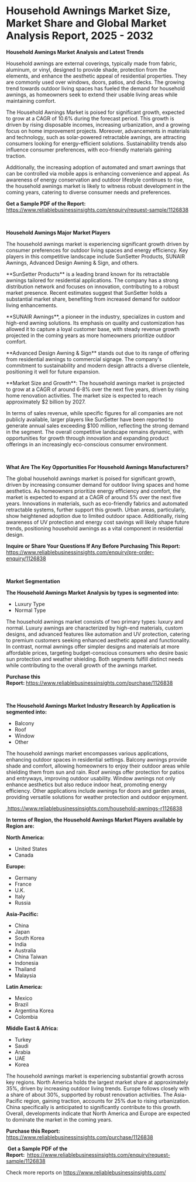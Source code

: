 <p><h1>Household Awnings Market Size, Market Share and Global Market Analysis Report, 2025 - 2032</h1></p><p><strong>Household Awnings Market Analysis and Latest Trends</strong></p>
<p><p>Household awnings are external coverings, typically made from fabric, aluminum, or vinyl, designed to provide shade, protection from the elements, and enhance the aesthetic appeal of residential properties. They are commonly used over windows, doors, patios, and decks. The growing trend towards outdoor living spaces has fueled the demand for household awnings, as homeowners seek to extend their usable living areas while maintaining comfort.</p><p>The Household Awnings Market is poised for significant growth, expected to grow at a CAGR of 10.6% during the forecast period. This growth is driven by rising disposable incomes, increasing urbanization, and a growing focus on home improvement projects. Moreover, advancements in materials and technology, such as solar-powered retractable awnings, are attracting consumers looking for energy-efficient solutions. Sustainability trends also influence consumer preferences, with eco-friendly materials gaining traction.</p><p>Additionally, the increasing adoption of automated and smart awnings that can be controlled via mobile apps is enhancing convenience and appeal. As awareness of energy conservation and outdoor lifestyle continues to rise, the household awnings market is likely to witness robust development in the coming years, catering to diverse consumer needs and preferences.</p></p>
<p><strong>Get a Sample PDF of the Report:&nbsp;</strong> <a href="https://www.reliablebusinessinsights.com/enquiry/request-sample/1126838?utm_campaign=2252&utm_medium=2&utm_source=Github&utm_content=ia&utm_term=06022025&utm_id=household-awnings">https://www.reliablebusinessinsights.com/enquiry/request-sample/1126838</a></p>
<p>&nbsp;</p>
<p><strong>Household Awnings Major Market Players</strong></p>
<p><p>The household awnings market is experiencing significant growth driven by consumer preferences for outdoor living spaces and energy efficiency. Key players in this competitive landscape include SunSetter Products, SUNAIR Awnings, Advanced Design Awning & Sign, and others.</p><p>**SunSetter Products** is a leading brand known for its retractable awnings tailored for residential applications. The company has a strong distribution network and focuses on innovation, contributing to a robust market presence. Recent estimates suggest that SunSetter holds a substantial market share, benefiting from increased demand for outdoor living enhancements.</p><p>**SUNAIR Awnings**, a pioneer in the industry, specializes in custom and high-end awning solutions. Its emphasis on quality and customization has allowed it to capture a loyal customer base, with steady revenue growth projected in the coming years as more homeowners prioritize outdoor comfort.</p><p>**Advanced Design Awning & Sign** stands out due to its range of offering from residential awnings to commercial signage. The company's commitment to sustainability and modern design attracts a diverse clientele, positioning it well for future expansion.</p><p>**Market Size and Growth**: The household awnings market is projected to grow at a CAGR of around 6-8% over the next five years, driven by rising home renovation activities. The market size is expected to reach approximately $2 billion by 2027.</p><p>In terms of sales revenue, while specific figures for all companies are not publicly available, larger players like SunSetter have been reported to generate annual sales exceeding $100 million, reflecting the strong demand in the segment. The overall competitive landscape remains dynamic, with opportunities for growth through innovation and expanding product offerings in an increasingly eco-conscious consumer environment.</p></p>
<p>&nbsp;</p>
<p><strong>What Are The Key Opportunities For Household Awnings Manufacturers?</strong></p>
<p><p>The global household awnings market is poised for significant growth, driven by increasing consumer demand for outdoor living spaces and home aesthetics. As homeowners prioritize energy efficiency and comfort, the market is expected to expand at a CAGR of around 5% over the next five years. Innovations in materials, such as eco-friendly fabrics and automated retractable systems, further support this growth. Urban areas, particularly, show heightened adoption due to limited outdoor space. Additionally, rising awareness of UV protection and energy cost savings will likely shape future trends, positioning household awnings as a vital component in residential design.</p></p>
<p><strong>Inquire or Share Your Questions If Any Before Purchasing This Report:</strong> <a href="https://www.reliablebusinessinsights.com/enquiry/pre-order-enquiry/1126838?utm_campaign=2252&utm_medium=2&utm_source=Github&utm_content=ia&utm_term=06022025&utm_id=household-awnings">https://www.reliablebusinessinsights.com/enquiry/pre-order-enquiry/1126838</a></p>
<p>&nbsp;</p>
<p><strong>Market Segmentation</strong></p>
<p><strong>The Household Awnings Market Analysis by types is segmented into:</strong></p>
<p><ul><li>Luxury Type</li><li>Normal Type</li></ul></p>
<p><p>The household awnings market consists of two primary types: luxury and normal. Luxury awnings are characterized by high-end materials, custom designs, and advanced features like automation and UV protection, catering to premium customers seeking enhanced aesthetic appeal and functionality. In contrast, normal awnings offer simpler designs and materials at more affordable prices, targeting budget-conscious consumers who desire basic sun protection and weather shielding. Both segments fulfill distinct needs while contributing to the overall growth of the awnings market.</p></p>
<p><strong>Purchase this Report:&nbsp;</strong><a href="https://www.reliablebusinessinsights.com/purchase/1126838?utm_campaign=2252&utm_medium=2&utm_source=Github&utm_content=ia&utm_term=06022025&utm_id=household-awnings">https://www.reliablebusinessinsights.com/purchase/1126838</a></p>
<p>&nbsp;</p>
<p><strong>The Household Awnings Market Industry Research by Application is segmented into:</strong></p>
<p><ul><li>Balcony</li><li>Roof</li><li>Window</li><li>Other</li></ul></p>
<p><p>The household awnings market encompasses various applications, enhancing outdoor spaces in residential settings. Balcony awnings provide shade and comfort, allowing homeowners to enjoy their outdoor areas while shielding them from sun and rain. Roof awnings offer protection for patios and entryways, improving outdoor usability. Window awnings not only enhance aesthetics but also reduce indoor heat, promoting energy efficiency. Other applications include awnings for doors and garden areas, providing versatile solutions for weather protection and outdoor enjoyment.</p></p>
<p><a href="https://www.reliablebusinessinsights.com/household-awnings-r1126838?utm_campaign=2252&utm_medium=2&utm_source=Github&utm_content=ia&utm_term=06022025&utm_id=household-awnings">&nbsp;https://www.reliablebusinessinsights.com/household-awnings-r1126838</a></p>
<p><strong>In terms of Region, the Household Awnings Market Players available by Region are:</strong></p>
<p>
    <p> <strong> North America: </strong>
        <ul>
            <li>United States</li>
            <li>Canada</li>
        </ul>
        </p> 
    <p> <strong> Europe: </strong>
        <ul>
            <li>Germany</li>
            <li>France</li>
            <li>U.K.</li>
            <li>Italy</li>
            <li>Russia</li>
        </ul>
        </p> 
    <p> <strong> Asia-Pacific: </strong>
        <ul>
            <li>China</li>
            <li>Japan</li>
            <li>South Korea</li>
            <li>India</li>
            <li>Australia</li>
            <li>China Taiwan</li>
            <li>Indonesia</li>
            <li>Thailand</li>
            <li>Malaysia</li>
        </ul>
        </p> 
    <p> <strong> Latin America: </strong>
        <ul>
            <li>Mexico</li>
            <li>Brazil</li>
            <li>Argentina Korea</li>
            <li>Colombia</li>
        </ul>
        </p> 
    <p> <strong> Middle East & Africa: </strong>
        <ul>
            <li>Turkey</li>
            <li>Saudi</li>
            <li>Arabia</li>
            <li>UAE</li>
            <li>Korea</li>
        </ul>
    </p>
    </p>
<p><p>The household awnings market is experiencing substantial growth across key regions. North America holds the largest market share at approximately 35%, driven by increasing outdoor living trends. Europe follows closely with a share of about 30%, supported by robust renovation activities. The Asia-Pacific region, gaining traction, accounts for 25% due to rising urbanization. China specifically is anticipated to significantly contribute to this growth. Overall, developments indicate that North America and Europe are expected to dominate the market in the coming years.</p></p>
<p><strong>Purchase this Report: </strong><a href="https://www.reliablebusinessinsights.com/purchase/1126838?utm_campaign=2252&utm_medium=2&utm_source=Github&utm_content=ia&utm_term=06022025&utm_id=household-awnings">https://www.reliablebusinessinsights.com/purchase/1126838</a></p>
<p>&nbsp;<strong>Get a Sample PDF of the Report:&nbsp;&nbsp;</strong><a href="https://www.reliablebusinessinsights.com/enquiry/request-sample/1126838?utm_campaign=2252&utm_medium=2&utm_source=Github&utm_content=ia&utm_term=06022025&utm_id=household-awnings">https://www.reliablebusinessinsights.com/enquiry/request-sample/1126838</a></p>
<p><strong></strong></p>
<p>Check more reports on <a href="https://www.reliablebusinessinsights.com/?utm_campaign=2252&utm_medium=2&utm_source=Github&utm_content=ia&utm_term=06022025&utm_id=household-awnings">https://www.reliablebusinessinsights.com/</a></p>